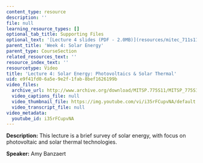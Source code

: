 ```yaml
---
content_type: resource
description: ''
file: null
learning_resource_types: []
optional_tab_title: Supporting Files
optional_text: '[Lecture 4 slides (PDF - 2.0MB)](resources/mitec_711s11_lec04)'
parent_title: 'Week 4: Solar Energy'
parent_type: CourseSection
related_resources_text: ''
resource_index_text: ''
resourcetype: Video
title: 'Lecture 4: Solar Energy: Photovoltaics & Solar Thermal'
uid: e9f41fd0-6a5e-9e2f-1fab-8bef1626199b
video_files:
  archive_url: http://www.archive.org/download/MITSP.775S11/MITSP_775S11lec04_300k.mp4
  video_captions_file: null
  video_thumbnail_file: https://img.youtube.com/vi/i35rFCupvNA/default.jpg
  video_transcript_file: null
video_metadata:
  youtube_id: i35rFCupvNA
---
```


**Description:** This lecture is a brief survey of solar energy, with focus on photovoltaic and solar thermal technologies.

**Speaker:** Amy Banzaert